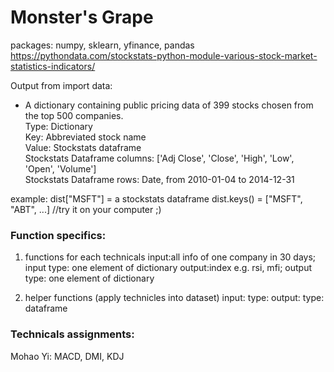 # Monster's Grape
packages: numpy, sklearn, yfinance, pandas
https://pythondata.com/stockstats-python-module-various-stock-market-statistics-indicators/

Output from import data: 
* A dictionary containing public pricing data of 399 stocks chosen from the top 500 companies.<br />
Type: Dictionary<br />
Key: Abbreviated stock name<br />
Value: Stockstats dataframe<br />
Stockstats Dataframe columns: ['Adj Close', 'Close', 'High', 'Low', 'Open', 'Volume']<br />
Stockstats Dataframe rows: Date, from 2010-01-04 to 2014-12-31<br />


example: 
dist["MSFT"] = a stockstats dataframe
dist.keys() = ["MSFT", "ABT", ...]
//try it on your computer ;)


### Function specifics:

1. functions for each technicals
input:all info of one company in 30 days; input type: one element of dictionary 
output:index e.g. rsi, mfi; output type: one element of dictionary

2. helper functions (apply technicles into dataset)
input:  type:
output:  type: dataframe


### Technicals assignments:

Mohao Yi: MACD, DMI, KDJ
